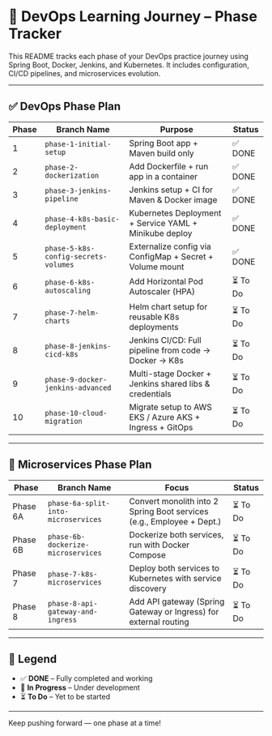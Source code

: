 # 🚀 DevOps Learning Journey – Phase Tracker

This README tracks each phase of your DevOps practice journey using Spring Boot, Docker, Jenkins, and Kubernetes. It includes configuration, CI/CD pipelines, and microservices evolution.

---

## ✅ DevOps Phase Plan

| Phase | Branch Name                        | Purpose                                                                 | Status        |
|-------|------------------------------------|-------------------------------------------------------------------------|---------------|
| 1     | `phase-1-initial-setup`            | Spring Boot app + Maven build only                                     | ✅ DONE        |
| 2     | `phase-2-dockerization`            | Add Dockerfile + run app in a container                                | ✅ DONE        |
| 3     | `phase-3-jenkins-pipeline`         | Jenkins setup + CI for Maven & Docker image                            | ✅ DONE        |
| 4     | `phase-4-k8s-basic-deployment`     | Kubernetes Deployment + Service YAML + Minikube deploy                 | ✅ DONE        |
| 5     | `phase-5-k8s-config-secrets-volumes` | Externalize config via ConfigMap + Secret + Volume mount               | ✅ DONE        |
| 6     | `phase-6-k8s-autoscaling`          | Add Horizontal Pod Autoscaler (HPA)                                    | ⏳ To Do       |
| 7     | `phase-7-helm-charts`              | Helm chart setup for reusable K8s deployments                          | ⏳ To Do       |
| 8     | `phase-8-jenkins-cicd-k8s`         | Jenkins CI/CD: Full pipeline from code → Docker → K8s                  | ⏳ To Do       |
| 9     | `phase-9-docker-jenkins-advanced`  | Multi-stage Docker + Jenkins shared libs & credentials                 | ⏳ To Do       |
| 10    | `phase-10-cloud-migration`         | Migrate setup to AWS EKS / Azure AKS + Ingress + GitOps                | ⏳ To Do       |

---

## 🧩 Microservices Phase Plan

| Phase     | Branch Name                         | Focus                                                                  | Status        |
|-----------|-------------------------------------|------------------------------------------------------------------------|---------------|
| Phase 6A  | `phase-6a-split-into-microservices` | Convert monolith into 2 Spring Boot services (e.g., Employee + Dept.)  | ⏳ To Do    |
| Phase 6B  | `phase-6b-dockerize-microservices`  | Dockerize both services, run with Docker Compose                       | ⏳ To Do     |
| Phase 7   | `phase-7-k8s-microservices`         | Deploy both services to Kubernetes with service discovery              | ⏳ To Do       |
| Phase 8   | `phase-8-api-gateway-and-ingress`   | Add API gateway (Spring Gateway or Ingress) for external routing      | ⏳ To Do       |

---

## 📘 Legend

- ✅ **DONE** – Fully completed and working
- 🔄 **In Progress** – Under development
- ⏳ **To Do** – Yet to be started

---

Keep pushing forward — one phase at a time!

